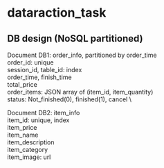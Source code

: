 # dataraction_task
## DB design (NoSQL partitioned)
Document DB1: order_info, partitioned by order_time \
order_id: unique \
session_id, table_id: index \
order_time, finish_time \
total_price \
order_items: JSON array of (item_id, item_quantity) \
status: Not_finished(0), finished(1), cancel \

Document DB2: item_info \
item_id: unique, index \
item_price \
item_name \
item_description \
item_category \
item_image: url
